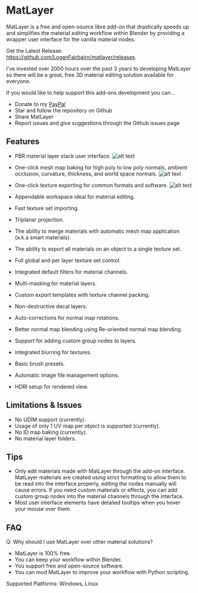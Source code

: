 # MatLayer

MatLayer is a free and open-source libre add-on that drastically speeds up and simplifies the material editing workflow within Blender by providing a wrapper user interface for the vanilla material nodes.

Get the Latest Release: https://github.com/LoganFairbairn/matlayer/releases.

I've invested over 2000 hours over the past 3 years to developing MatLayer so there will be a great, free 3D material editing solution available for everyone.

If you would like to help support this add-ons development you can...
- Donate to my [PayPal](https://paypal.me/RyverCA?country.x=CA&locale.x=en_US)
- Star and follow the repository on Github
- Share MatLayer
- Report issues and give suggestions through the Github issues page

## Features

- PBR material layer stack user interface.
![alt text](https://raw.githubusercontent.com/LoganFairbairn/matlayer/main/promo/LayeredMaterialBall.png?raw=true)

- One-click mesh map baking for high poly to low poly normals, ambient occlusion, curvature, thickness, and world space normals.
![alt text](https://raw.githubusercontent.com/LoganFairbairn/matlayer/main/promo/MaterialBall_MeshMapBakes.png?raw=true)

- One-click texture exporting for common formats and software.
![alt text](https://raw.githubusercontent.com/LoganFairbairn/matlayer/main/promo/ExportingWithChannelPacking.png?raw=true)

- Appendable workspace ideal for material editing.
- Fast texture set importing.
- Triplanar projection.
- The ability to merge materials with automatic mesh map application (a.k.a smart materials).
- The ability to export all materials on an object to a single texture set.
- Full global and per layer texture set control.
- Integrated default filters for material channels.
- Multi-masking for material layers.
- Custom export templates with texture channel packing.
- Non-destructive decal layers.
- Auto-corrections for normal map rotations.
- Better normal map blending using Re-oriented normal map blending.
- Support for adding custom group nodes to layers.
- Integrated blurring for textures.
- Basic brush presets.
- Automatic image file management options.
- HDRI setup for rendered view.

## Limitations & Issues

- No UDIM support (currently).
- Usage of only 1 UV map per object is supported (currently).
- No ID map baking (currently).
- No material layer folders.

## Tips

- Only edit materials made with MatLayer through the add-on interface. MatLayer materials are created using strict formatting to allow them to be read into the interface properly, editing the nodes manually will cause errors. If you need custom materials or effects, you can add custom group nodes into the material channels through the interface.
- Most user interface elements have detailed tooltips when you hover your mouse over them.

## FAQ

Q: Why should I use MatLayer over other material solutions?
- MatLayer is 100% free.
- You can keep your workflow within Blender.
- You support free and open-source software.
- You can mod MatLayer to improve your workflow with Python scripting.

Supported Platforms: Windows, Linux
